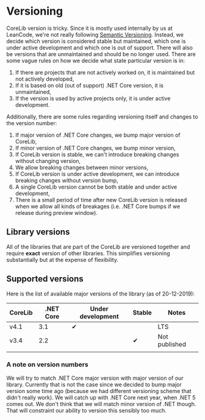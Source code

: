 # Versioning

CoreLib version is tricky. Since it is mostly used internally by us at LeanCode, we're not really following [Semantic Versioning](http://semver.org). Instead, we decide which version is considered stable but maintained, which one is under active development and which one is out of support. There will also be versions that are unmaintained and should be no longer used. There are some vague rules on how we decide what state particular version is in:

 1. If there are projects that are not actively worked on, it is maintained but not actively developed,
 2. If it is based on old (out of support) .NET Core version, it is unmaintained,
 3. If the version is used by active projects only, it is under active development.

Additionally, there are some rules regarding versioning itself and changes to the version number:

 1. If major version of .NET Core changes, we bump major version of CoreLib,
 2. If minor version of .NET Core changes, we bump minor version,
 3. If CoreLib version is stable, we can't introduce breaking changes without changing version,
 4. We allow breaking changes between minor versions,
 5. If CoreLib version is under active development, we can introduce breaking changes without version bump,
 6. A single CoreLib version cannot be both stable and under active development,
 7. There is a small period of time after new CoreLib version is released when we allow all kinds of breakages (i.e. .NET Core bumps if we release during preview window).

## Library versions

All of the libraries that are part of the CoreLib are versioned together and require **exact** version of other libraries. This simplifies versioning substantially but at the expense of flexibility.

## Supported versions

Here is the list of available major versions of the library (as of 20-12-2019):

| CoreLib | .NET Core | Under development | Stable     | Notes         |
|---------|-----------|-------------------|------------|---------------|
| v4.1    | 3.1       | &#x2714;          |            | LTS           |
| v3.4    | 2.2       |                   | &#x2714;   | Not published |
|         |           |                   |            |               |

### A note on version numbers

We will try to match .NET Core major version with major version of our library. Currently that is not the case since we decided to bump major version some time ago (because we had different versioning scheme that didn't really work). We will catch up with .NET Core next year, when .NET 5 comes out. We don't think that we will match minor version of .NET though. That will constraint our ability to version this sensibly too much.
